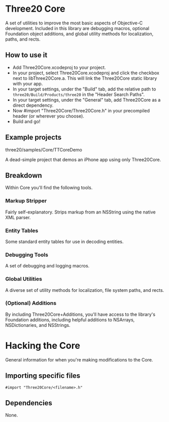 
Three20 Core
============

A set of utilities to improve the most basic aspects of Objective-C development. Included
in this library are debugging macros, optional Foundation object additions, and global
utility methods for localization, paths, and rects.


How to use it
-------------

* Add Three20Core.xcodeproj to your project.
* In your project, select Three20Core.xcodeproj and click the checkbox next to libThree20Core.a.
  This will link the Three20Core static library with your app.
* In your target settings, under the "Build" tab, add the relative path to
  `three20/Build/Products/three20` in the "Header Search Paths".
* In your target settings, under the "General" tab, add Three20Core as a direct dependency.
* Now #import "Three20Core/Three20Core.h" in your precompiled header (or wherever you choose).
* Build and go!


Example projects
----------------

three20/samples/Core/TTCoreDemo

A dead-simple project that demos an iPhone app using only Three20Core.


Breakdown
---------

Within Core you'll find the following tools.


### Markup Stripper

Fairly self-explanatory. Strips markup from an NSString using the native XML parser.


### Entity Tables

Some standard entity tables for use in decoding entities.


### Debugging Tools

A set of debugging and logging macros.


### Global Utilities

A diverse set of utility methods for localization, file system paths, and rects.


### (Optional) Additions

By including Three20Core+Additions, you'll have access to the library's Foundation additions,
including helpful additions to NSArrays, NSDictionaries, and NSStrings.



Hacking the Core
================

General information for when you're making modifications to the Core.


Importing specific files
------------------------

    #import "Three20Core/<filename>.h"


Dependencies
------------

None.
